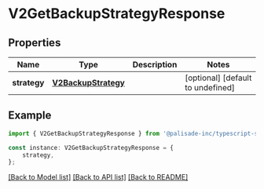 # V2GetBackupStrategyResponse


## Properties

Name | Type | Description | Notes
------------ | ------------- | ------------- | -------------
**strategy** | [**V2BackupStrategy**](V2BackupStrategy.md) |  | [optional] [default to undefined]

## Example

```typescript
import { V2GetBackupStrategyResponse } from '@palisade-inc/typescript-sdk';

const instance: V2GetBackupStrategyResponse = {
    strategy,
};
```

[[Back to Model list]](../README.md#documentation-for-models) [[Back to API list]](../README.md#documentation-for-api-endpoints) [[Back to README]](../README.md)
